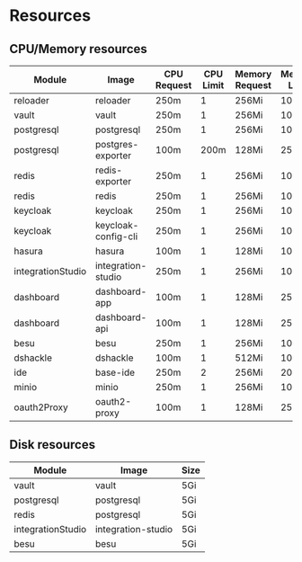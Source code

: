 # Resources

## CPU/Memory resources

| Module            | Image               | CPU Request | CPU Limit | Memory Request | Memory Limit |
| ----------------- | ------------------- | ----------- | --------- | -------------- | ------------ |
| reloader          | reloader            | 250m        | 1         | 256Mi          | 1024Mi       |
| vault             | vault               | 250m        | 1         | 256Mi          | 1024Mi       |
| postgresql        | postgresql          | 250m        | 1         | 256Mi          | 1024Mi       |
| postgresql        | postgres-exporter   | 100m        | 200m      | 128Mi          | 256Mi        |
| redis             | redis-exporter      | 250m        | 1         | 256Mi          | 1024Mi       |
| redis             | redis               | 250m        | 1         | 256Mi          | 1024Mi       |
| keycloak          | keycloak            | 250m        | 1         | 256Mi          | 1024Mi       |
| keycloak          | keycloak-config-cli | 250m        | 1         | 256Mi          | 1024Mi       |
| hasura            | hasura              | 100m        | 1         | 128Mi          | 1024Mi       |
| integrationStudio | integration-studio  | 250m        | 1         | 256Mi          | 1024Mi       |
| dashboard         | dashboard-app       | 100m        | 1         | 128Mi          | 256Mi        |
| dashboard         | dashboard-api       | 100m        | 1         | 128Mi          | 256Mi        |
| besu              | besu                | 250m        | 1         | 256Mi          | 1024Mi       |
| dshackle          | dshackle            | 100m        | 1         | 512Mi          | 1024Mi       |
| ide               | base-ide            | 250m        | 2         | 256Mi          | 2048Mi       |
| minio             | minio               | 250m        | 1         | 256Mi          | 1024Mi       |
| oauth2Proxy       | oauth2-proxy        | 100m        | 1         | 128Mi          | 256Mi        |

## Disk resources

| Module            | Image              | Size |
| ----------------- | ------------------ | ---- |
| vault             | vault              | 5Gi  |
| postgresql        | postgresql         | 5Gi  |
| redis             | postgresql         | 5Gi  |
| integrationStudio | integration-studio | 5Gi  |
| besu              | besu               | 5Gi  |
